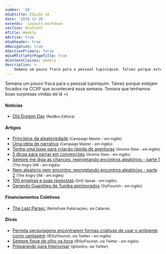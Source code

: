 ```yaml
---
number: '16'
mSubtitle: Edição 16
date: '2018-11-26'
extends: _layouts.markdown
section: mContent
mTitle: Weekly
mActive: true
mSubheader: true
mNavigation: true
mSectionPrimary: false
mUseMTitleForPageTitle: true
mContentClasses: weekly
description: >-
    Semana um pouco fraca para o pessoal tupiniquim. Talvez porque estejam focados na CCXP que acontecerá essa semana. Tomara que tenhamos boas surpresas vindas de lá =)
---
```


Semana um pouco fraca para o pessoal tupiniquim. Talvez porque estejam focados na CCXP que acontecerá essa semana. Tomara que tenhamos boas surpresas vindas de lá =)

#### Notícias

- [Old Dragon Day] <small>(RedBox Editora)</small>

#### Artigos

- [Princípios da aleatoriedade] <small>(Campaign Master - em inglês)</small>
- [Uma ideia de narrativa] <small>(Campaign Master - em inglês)</small>
- [Tenha uma base para criação rápida de aventuras] <small>(Gnome Stew - em inglês)</small>
- [5 dicas para narrar em convenções] <small>(Gnome Stew - em inglês)</small>
- [Sempre me diga as chances: reprojetando encontros aleatórios - parte 1] <small>(The Angry GM - em inglês)</small>
- [Nem aleatório nem encontro: reprojetando encontros aleatórios - parte 2] <small>(The Angry GM - em inglês)</small>
- [100 enigmas e suas respostas]  <small>(DnD Speak - em inglês)</small>
- [Gerando Guardões de Tumba aprimorados] <small>(SlyFlourish - em inglês)</small>

#### Financiamentos Coletivos

- [The Last Parsec] <small>(RetroPunk Publicações, via Catarse)</small>

#### Dicas

- [Permita personagens encontrarem formas criativas de usar o ambiente como vantagem] <small>(@SlyFlourish, via Twitter - em inglês)</small>
- [Sempre fique de olho na hora] <small>(@SlyFlourish, via Twitter - em inglês)</small>
- [Preparando para Improvisar] <small>(@tionitro, via Twitter)</small>

[Princípios da aleatoriedade]: http://www.campaignmastery.com/blog/principles-of-randomness/
[Tenha uma base para criação rápida de aventuras]: https://gnomestew.com/have-a-quick-story-framework/
[Sempre me diga as chances: reprojetando encontros aleatórios - parte 1]: https://theangrygm.com/redesigning-random-encounters-1/
[Nem aleatório nem encontro: reprojetando encontros aleatórios - parte 2]: https://theangrygm.com/redesigning-random-encounters-2/
[100 enigmas e suas respostas]: http://dndspeak.com/2018/11/100-riddles-and-their-answers/
[5 dicas para narrar em convenções]: https://gnomestew.com/five-tips-for-gming-convention-games/
[Gerando Guardões de Tumba aprimorados]: http://slyflourish.com/tomb_guardian_generator.html
[Uma ideia de narrativa]: http://www.campaignmastery.com/blog/a-sense-of-narrative/
[The Last Parsec]: https://www.catarse.me/the_last_parsec
[Old Dragon Day]: http://redboxeditora.com.br/old-dragon-day-18/
[Permita personagens encontrarem formas criativas de usar o ambiente como vantagem]: https://twitter.com/SlyFlourish/status/1068943098120728576
[Sempre fique de olho na hora]: https://twitter.com/SlyFlourish/status/1064564437863071745
[Preparando para Improvisar]: https://twitter.com/tionitro/status/1067152973778817029
